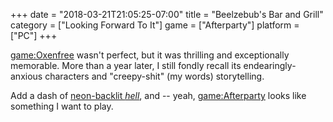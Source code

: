 +++
date = "2018-03-21T21:05:25-07:00"
title = "Beelzebub's Bar and Grill"
category = ["Looking Forward To It"]
game = ["Afterparty"]
platform = ["PC"]
+++

<game:Oxenfree> wasn't perfect, but it was thrilling and exceptionally memorable.  More than a year later, I still fondly recall its endearingly-anxious characters and "creepy-shit" (my words) storytelling.

Add a dash of <a href="http://nightschoolstudio.com/afterparty/">neon-backlit <i>hell</i></a>, and -- yeah, <game:Afterparty> looks like something I want to play.
